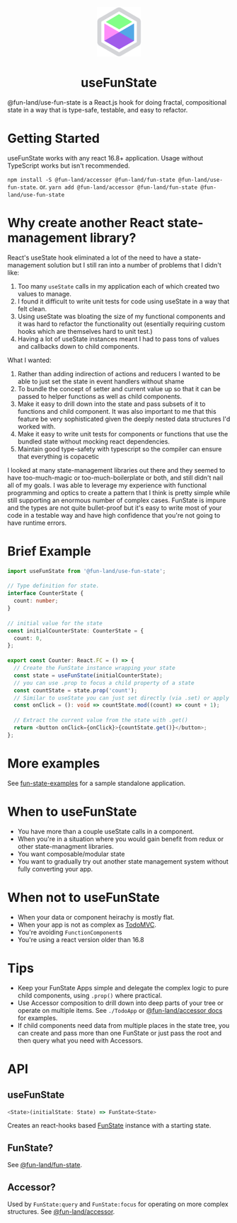 <p align="center"><img src="docs/logo.svg" alt="" width="100" /></p>
<h1 align="center">useFunState</h1>

@fun-land/use-fun-state is a React.js hook for doing fractal, compositional state in a way that is type-safe,
testable, and easy to refactor.

# Getting Started

useFunState works with any react 16.8+ application. Usage without TypeScript works but isn't recommended.

`npm install -S @fun-land/accessor @fun-land/fun-state @fun-land/use-fun-state`. 
or. 
`yarn add @fun-land/accessor @fun-land/fun-state @fun-land/use-fun-state`

# Why create another React state-management library?

React's useState hook eliminated a lot of the need to have a state-management solution but I still ran into a number of problems that I didn't like:

1. Too many `useState` calls in my application each of which created two values to manage.
2. I found it difficult to write unit tests for code using useState in a way that felt clean.
3. Using useState was bloating the size of my functional components and it was hard to refactor the functionality out (esentially requiring custom hooks which are themselves hard to unit test.)
4. Having a lot of useState instances meant I had to pass tons of values and callbacks down to child components. 

What I wanted:

1. Rather than adding indirection of actions and reducers I wanted to be able to just set the state in event handlers without shame
2. To bundle the concept of setter and current value up so that it can be passed to helper functions as well as child components. 
3. Make it easy to drill down into the state and pass subsets of it to functions and child component. It was also important to me that this feature be very sophisticated given the deeply nested data structures I'd worked with.
4. Make it easy to write unit tests for components or functions that use the bundled state without mocking react dependencies.
5. Maintain good type-safety with typescript so the compiler can ensure that everything is copacetic

I looked at many state-management libraries out there and they seemed to have too-much-magic or too-much-boilerplate or both, and still didn't nail all of my goals. I was able to leverage my experience with functional programming and optics to create a pattern that I think is pretty simple while still supporting an enormous number of complex cases. FunState is impure and the types are not quite bullet-proof but it's easy to write most of your code in a testable way and have high confidence that you're not going to have runtime errors.

# Brief Example

```ts
import useFunState from '@fun-land/use-fun-state';

// Type definition for state.
interface CounterState {
  count: number;
}

// initial value for the state
const initialCounterState: CounterState = {
  count: 0,
};

export const Counter: React.FC = () => {
  // Create the FunState instance wrapping your state
  const state = useFunState(initialCounterState);
  // you can use .prop to focus a child property of a state
  const countState = state.prop('count');
  // Similar to useState you can just set directly (via .set) or apply function to the current value
  const onClick = (): void => countState.mod((count) => count + 1);

  // Extract the current value from the state with .get()
  return <button onClick={onClick}>{countState.get()}</button>;
};
```

# More examples

See [fun-state-examples](https://github.com/jethrolarson/fun-state-examples) for a sample standalone application.

# When to useFunState

- You have more than a couple useState calls in a component.
- When you're in a situation where you would gain benefit from redux or other state-managment libraries.
- You want composable/modular state
- You want to gradually try out another state management system without fully converting your app.

# When not to useFunState

- When your data or component heirachy is mostly flat.
- When your app is not as complex as [TodoMVC](https://todomvc.com/).
- You're avoiding `FunctionComponent`s
- You're using a react version older than 16.8

# Tips

- Keep your FunState Apps simple and delegate the complex logic to pure child components, using `.prop()` where practical.
- Use Accessor composition to drill down into deep parts of your tree or operate on multiple items. See `./TodoApp` or [@fun-land/accessor docs](../packages/accessor) for examples.
- If child components need data from multiple places in the state tree, you can create and pass more than one FunState or just pass the root and then query what you need with Accessors.

# API

## useFunState

```ts
<State>(initialState: State) => FunState<State>
```

Creates an react-hooks based [FunState](../packages/fun-state)</a> instance with a starting state.

## FunState?

See [@fun-land/fun-state](../packages/fun-state)</a>.

## Accessor?

Used by `FunState:query` and `FunState:focus` for operating on more complex structures. See [@fun-land/accessor](../packages/accessor).
